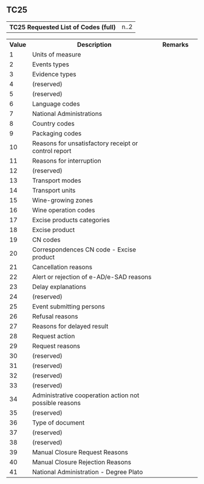 ## TC25
<table>
 <tr>
  <th>
   TC25 Requested List of Codes (full)
  </th>
  <td>
   n..2
  </td>
 </tr>
</table>
<table>
 <tr>
  <th>
   Value
  </th>
  <th>
   Description
  </th>
  <th>
   Remarks
  </th>
 </tr>
 <tr>
  <td>
   1
  </td>
  <td>
   Units of measure
  </td>
  <td>
  </td>
  <td>
  </td>
 </tr>
 <tr>
  <td>
   2
  </td>
  <td>
   Events types
  </td>
  <td>
  </td>
  <td>
  </td>
 </tr>
 <tr>
  <td>
   3
  </td>
  <td>
   Evidence types
  </td>
  <td>
  </td>
  <td>
  </td>
 </tr>
 <tr>
  <td>
   4
  </td>
  <td>
   (reserved)
  </td>
  <td>
  </td>
  <td>
  </td>
 </tr>
 <tr>
  <td>
   5
  </td>
  <td>
   (reserved)
  </td>
  <td>
  </td>
  <td>
  </td>
 </tr>
 <tr>
  <td>
   6
  </td>
  <td>
   Language codes
  </td>
  <td>
  </td>
  <td>
  </td>
 </tr>
 <tr>
  <td>
   7
  </td>
  <td>
   National Administrations
  </td>
  <td>
  </td>
  <td>
  </td>
 </tr>
 <tr>
  <td>
   8
  </td>
  <td>
   Country codes
  </td>
  <td>
  </td>
  <td>
  </td>
 </tr>
 <tr>
  <td>
   9
  </td>
  <td>
   Packaging codes
  </td>
  <td>
  </td>
  <td>
  </td>
 </tr>
 <tr>
  <td>
   10
  </td>
  <td>
   Reasons for unsatisfactory receipt or control report
  </td>
  <td>
  </td>
  <td>
  </td>
 </tr>
 <tr>
  <td>
   11
  </td>
  <td>
   Reasons for interruption
  </td>
  <td>
  </td>
  <td>
  </td>
 </tr>
 <tr>
  <td>
   12
  </td>
  <td>
   (reserved)
  </td>
  <td>
  </td>
  <td>
  </td>
 </tr>
 <tr>
  <td>
   13
  </td>
  <td>
   Transport modes
  </td>
  <td>
  </td>
  <td>
  </td>
 </tr>
 <tr>
  <td>
   14
  </td>
  <td>
   Transport units
  </td>
  <td>
  </td>
  <td>
  </td>
 </tr>
 <tr>
  <td>
   15
  </td>
  <td>
   Wine-growing zones
  </td>
  <td>
  </td>
  <td>
  </td>
 </tr>
 <tr>
  <td>
   16
  </td>
  <td>
   Wine operation codes
  </td>
  <td>
  </td>
  <td>
  </td>
 </tr>
 <tr>
  <td>
   17
  </td>
  <td>
   Excise products categories
  </td>
  <td>
  </td>
  <td>
  </td>
 </tr>
 <tr>
  <td>
   18
  </td>
  <td>
   Excise product
  </td>
  <td>
  </td>
  <td>
  </td>
 </tr>
 <tr>
  <td>
   19
  </td>
  <td>
   CN codes
  </td>
  <td>
  </td>
  <td>
  </td>
 </tr>
 <tr>
  <td>
   20
  </td>
  <td>
   Correspondences CN code - Excise product
  </td>
  <td>
  </td>
  <td>
  </td>
 </tr>
 <tr>
  <td>
   21
  </td>
  <td>
   Cancellation reasons
  </td>
  <td>
  </td>
  <td>
  </td>
 </tr>
 <tr>
  <td>
   22
  </td>
  <td>
   Alert or rejection of e-AD/e-SAD reasons
  </td>
  <td>
  </td>
  <td>
  </td>
 </tr>
 <tr>
  <td>
   23
  </td>
  <td>
   Delay explanations
  </td>
  <td>
  </td>
  <td>
  </td>
 </tr>
 <tr>
  <td>
   24
  </td>
  <td>
   (reserved)
  </td>
  <td>
  </td>
  <td>
  </td>
 </tr>
 <tr>
  <td>
   25
  </td>
  <td>
   Event submitting persons
  </td>
  <td>
  </td>
  <td>
  </td>
 </tr>
 <tr>
  <td>
   26
  </td>
  <td>
   Refusal reasons
  </td>
  <td>
  </td>
  <td>
  </td>
 </tr>
 <tr>
  <td>
   27
  </td>
  <td>
   Reasons for delayed result
  </td>
  <td>
  </td>
  <td>
  </td>
 </tr>
 <tr>
  <td>
   28
  </td>
  <td>
   Request action
  </td>
  <td>
  </td>
  <td>
  </td>
 </tr>
 <tr>
  <td>
   29
  </td>
  <td>
   Request reasons
  </td>
  <td>
  </td>
  <td>
  </td>
 </tr>
 <tr>
  <td>
   30
  </td>
  <td>
   (reserved)
  </td>
  <td>
  </td>
  <td>
  </td>
 </tr>
 <tr>
  <td>
   31
  </td>
  <td>
   (reserved)
  </td>
  <td>
  </td>
  <td>
  </td>
 </tr>
 <tr>
  <td>
   32
  </td>
  <td>
   (reserved)
  </td>
  <td>
  </td>
  <td>
  </td>
 </tr>
 <tr>
  <td>
   33
  </td>
  <td>
   (reserved)
  </td>
  <td>
  </td>
  <td>
  </td>
 </tr>
 <tr>
  <td>
   34
  </td>
  <td>
   Administrative cooperation action not possible reasons
  </td>
  <td>
  </td>
  <td>
  </td>
 </tr>
 <tr>
  <td>
   35
  </td>
  <td>
   (reserved)
  </td>
  <td>
  </td>
  <td>
  </td>
 </tr>
 <tr>
  <td>
   36
  </td>
  <td>
   Type of document
  </td>
  <td>
  </td>
  <td>
  </td>
 </tr>
 <tr>
  <td>
   37
  </td>
  <td>
   (reserved)
  </td>
  <td>
  </td>
  <td>
  </td>
 </tr>
 <tr>
  <td>
   38
  </td>
  <td>
   (reserved)
  </td>
  <td>
  </td>
  <td>
  </td>
 </tr>
 <tr>
  <td>
   39
  </td>
  <td>
   Manual Closure Request Reasons
  </td>
  <td>
  </td>
  <td>
  </td>
 </tr>
 <tr>
  <td>
   40
  </td>
  <td>
   Manual Closure Rejection Reasons
  </td>
  <td>
  </td>
  <td>
  </td>
 </tr>
 <tr>
  <td>
   41
  </td>
  <td>
   National Administration - Degree Plato
  </td>
  <td>
  </td>
  <td>
  </td>
 </tr>
</table>
